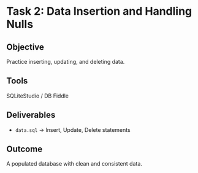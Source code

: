 # Task 2: Data Insertion and Handling Nulls

## Objective
Practice inserting, updating, and deleting data.

## Tools
SQLiteStudio / DB Fiddle

## Deliverables
- `data.sql` → Insert, Update, Delete statements

## Outcome
A populated database with clean and consistent data.
